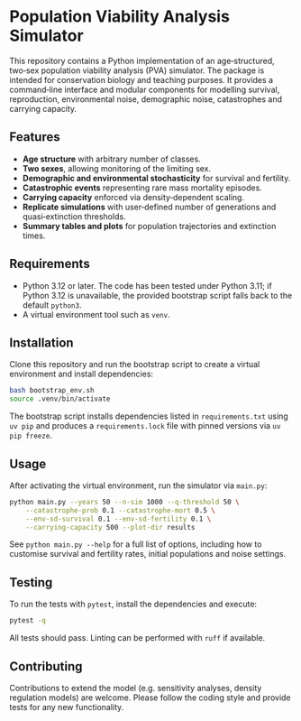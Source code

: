 # Population Viability Analysis Simulator

This repository contains a Python implementation of an age‑structured,
two‑sex population viability analysis (PVA) simulator. The package is
intended for conservation biology and teaching purposes. It provides a
command‑line interface and modular components for modelling survival,
reproduction, environmental noise, demographic noise, catastrophes and
carrying capacity.

## Features

- **Age structure** with arbitrary number of classes.
- **Two sexes**, allowing monitoring of the limiting sex.
- **Demographic and environmental stochasticity** for survival and
  fertility.
- **Catastrophic events** representing rare mass mortality episodes.
- **Carrying capacity** enforced via density‑dependent scaling.
- **Replicate simulations** with user‑defined number of generations and
  quasi‑extinction thresholds.
- **Summary tables and plots** for population trajectories and
  extinction times.

## Requirements

- Python 3.12 or later. The code has been tested under Python 3.11; if
  Python 3.12 is unavailable, the provided bootstrap script falls back
  to the default `python3`.
- A virtual environment tool such as `venv`.

## Installation

Clone this repository and run the bootstrap script to create a virtual
environment and install dependencies:

```bash
bash bootstrap_env.sh
source .venv/bin/activate
```

The bootstrap script installs dependencies listed in
`requirements.txt` using `uv pip` and produces a `requirements.lock`
file with pinned versions via `uv pip freeze`.

## Usage

After activating the virtual environment, run the simulator via
`main.py`:

```bash
python main.py --years 50 --n-sim 1000 --q-threshold 50 \
    --catastrophe-prob 0.1 --catastrophe-mort 0.5 \
    --env-sd-survival 0.1 --env-sd-fertility 0.1 \
    --carrying-capacity 500 --plot-dir results
```

See `python main.py --help` for a full list of options, including how
to customise survival and fertility rates, initial populations and
noise settings.

## Testing

To run the tests with `pytest`, install the dependencies and execute:

```bash
pytest -q
```

All tests should pass. Linting can be performed with `ruff` if
available.

## Contributing

Contributions to extend the model (e.g. sensitivity analyses, density
regulation models) are welcome. Please follow the coding style and
provide tests for any new functionality.
